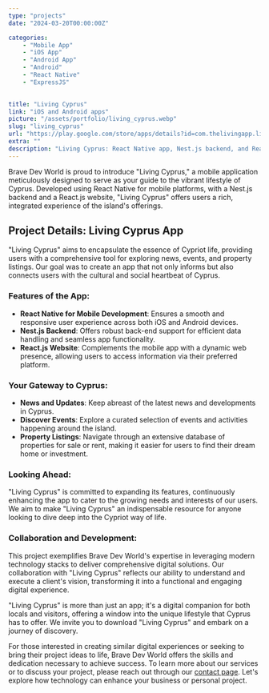 ```yaml
---
type: "projects"
date: "2024-03-20T00:00:00Z"

categories: 
    - "Mobile App"
    - "iOS App"
    - "Android App"
    - "Android"
    - "React Native"
    - "ExpressJS"

 
title: "Living Cyprus"
link: "iOS and Android apps"
picture: "/assets/portfolio/living_cyprus.webp"
slug: "living_cyprus"
url: "https://play.google.com/store/apps/details?id=com.thelivingapp.livingcyprus"
extra: ""
description: "Living Cyprus: React Native app, Nest.js backend, and ReactJS website. Your mobile passport to Cyprus's lifestyle. News, events, property listings. Stay connected for more features!"
---
```

Brave Dev World is proud to introduce "Living Cyprus," a mobile application meticulously designed to serve as your guide to the vibrant lifestyle of Cyprus. Developed using React Native for mobile platforms, with a Nest.js backend and a React.js website, "Living Cyprus" offers users a rich, integrated experience of the island's offerings.

## Project Details: Living Cyprus App
"Living Cyprus" aims to encapsulate the essence of Cypriot life, providing users with a comprehensive tool for exploring news, events, and property listings. Our goal was to create an app that not only informs but also connects users with the cultural and social heartbeat of Cyprus.

### Features of the App:
- **React Native for Mobile Development**: Ensures a smooth and responsive user experience across both iOS and Android devices.
- **Nest.js Backend**: Offers robust back-end support for efficient data handling and seamless app functionality.
- **React.js Website**: Complements the mobile app with a dynamic web presence, allowing users to access information via their preferred platform.

### Your Gateway to Cyprus:
- **News and Updates**: Keep abreast of the latest news and developments in Cyprus.
- **Discover Events**: Explore a curated selection of events and activities happening around the island.
- **Property Listings**: Navigate through an extensive database of properties for sale or rent, making it easier for users to find their dream home or investment.

### Looking Ahead:
"Living Cyprus" is committed to expanding its features, continuously enhancing the app to cater to the growing needs and interests of our users. We aim to make "Living Cyprus" an indispensable resource for anyone looking to dive deep into the Cypriot way of life.

### Collaboration and Development:
This project exemplifies Brave Dev World's expertise in leveraging modern technology stacks to deliver comprehensive digital solutions. Our collaboration with "Living Cyprus" reflects our ability to understand and execute a client's vision, transforming it into a functional and engaging digital experience.

"Living Cyprus" is more than just an app; it's a digital companion for both locals and visitors, offering a window into the unique lifestyle that Cyprus has to offer. We invite you to download "Living Cyprus" and embark on a journey of discovery.

For those interested in creating similar digital experiences or seeking to bring their project ideas to life, Brave Dev World offers the skills and dedication necessary to achieve success. To learn more about our services or to discuss your project, please reach out through our [contact page](https://vasilkoff.com/contact-us). Let's explore how technology can enhance your business or personal project.